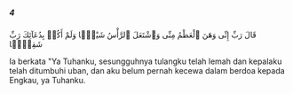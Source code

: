 ##### 4

<span class="ayah">قَالَ رَبِّ إِنِّى وَهَنَ ٱلْعَظْمُ مِنِّى وَٱشْتَعَلَ ٱلرَّأْسُ شَيْبًۭا وَلَمْ أَكُنۢ بِدُعَآئِكَ رَبِّ شَقِيًّۭا</span>

<span class="ayah_translation">Ia berkata "Ya Tuhanku, sesungguhnya tulangku telah lemah dan kepalaku telah ditumbuhi uban, dan aku belum pernah kecewa dalam berdoa kepada Engkau, ya Tuhanku.</span>
